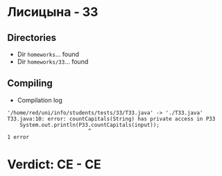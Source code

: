 # Лисицына - 33
## Directories
- Dir `homeworks`... found
- Dir `homeworks/33`... found
## Compiling
- Compilation log
```
'/home/red/uni/info/students/tests/33/T33.java' -> './T33.java'
T33.java:10: error: countCapitals(String) has private access in P33
    System.out.println(P33.countCapitals(input));
                          ^
1 error

```
# Verdict: **CE** - CE
